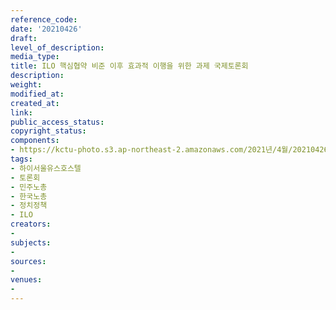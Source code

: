 ```yaml
---
reference_code: 
date: '20210426'
draft: 
level_of_description: 
media_type: 
title: ILO 핵심협약 비준 이후 효과적 이행을 위한 과제 국제토론회
description: 
weight: 
modified_at: 
created_at: 
link: 
public_access_status: 
copyright_status: 
components:
- https://kctu-photo.s3.ap-northeast-2.amazonaws.com/2021년/4월/20210426-ILO+핵심협약+비준+이후+효과적+이행을+위한+과제+국제토론회_하이서울유스호스텔_토론회_민주노총_한국노총_정치정책_ILO/photo_2021-04-26_17-50-21.jpg
tags:
- 하이서울유스호스텔
- 토론회
- 민주노총
- 한국노총
- 정치정책
- ILO
creators:
- 
subjects:
- 
sources:
- 
venues:
- 
---
```

